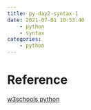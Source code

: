 ```yaml
---
title: py-day2-syntax-1
date: 2021-07-01 10:53:40
    - python 
    - syntax
categories: 
    - python
---
```





# Reference
[w3schools python](https://www.w3schools.com/python/python_syntax.asp)